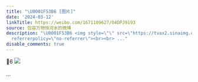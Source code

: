 ```yaml
---
title: "\U0001F53B6 [图片]"
date: '2024-03-12'
linkTitle: https://weibo.com/1671109627/O4DPJ9193
source: 包容万物恒河水的微博
description: "\U0001F53B6 <img style=\"\" src=\"https://tvax2.sinaimg.cn/large/639b1bfbly1hno1whi580j205j031aa3.jpg\"
  referrerpolicy=\"no-referrer\"><br><br> ..."
disable_comments: true
---
```

🔻6 <img style="" src="https://tvax2.sinaimg.cn/large/639b1bfbly1hno1whi580j205j031aa3.jpg" referrerpolicy="no-referrer"><br><br> ...